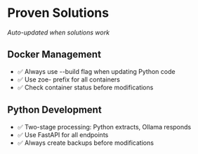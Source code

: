 # Proven Solutions
*Auto-updated when solutions work*

## Docker Management
- ✅ Always use --build flag when updating Python code
- ✅ Use zoe- prefix for all containers
- ✅ Check container status before modifications

## Python Development
- ✅ Two-stage processing: Python extracts, Ollama responds
- ✅ Use FastAPI for all endpoints
- ✅ Always create backups before modifications

